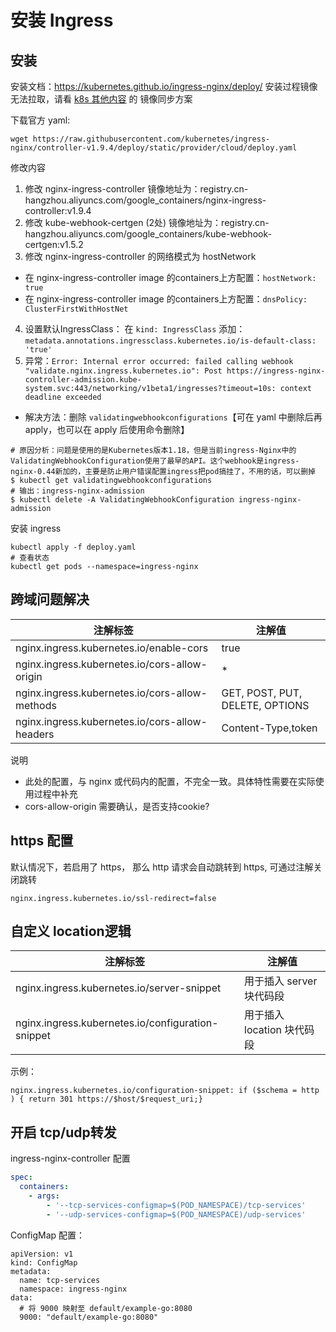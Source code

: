# 安装 Ingress



## 安装

安装文档：https://kubernetes.github.io/ingress-nginx/deploy/
安装过程镜像无法拉取，请看 [k8s 其他内容](docs/devops/k8s/99_others.md) 的 镜像同步方案

下载官方 yaml:
```shell
wget https://raw.githubusercontent.com/kubernetes/ingress-nginx/controller-v1.9.4/deploy/static/provider/cloud/deploy.yaml
```

修改内容
1. 修改 nginx-ingress-controller 镜像地址为：registry.cn-hangzhou.aliyuncs.com/google_containers/nginx-ingress-controller:v1.9.4
2. 修改 kube-webhook-certgen (2处) 镜像地址为：registry.cn-hangzhou.aliyuncs.com/google_containers/kube-webhook-certgen:v1.5.2
3. 修改 nginx-ingress-controller 的网络模式为 hostNetwork
  - 在 nginx-ingress-controller image 的containers上方配置：`hostNetwork: true`
  - 在 nginx-ingress-controller image 的containers上方配置：`dnsPolicy: ClusterFirstWithHostNet`
4. 设置默认IngressClass： 在 `kind: IngressClass` 添加：`metadata.annotations.ingressclass.kubernetes.io/is-default-class: 'true'`
5. 异常：`Error: Internal error occurred: failed calling webhook "validate.nginx.ingress.kubernetes.io": Post https://ingress-nginx-controller-admission.kube-system.svc:443/networking/v1beta1/ingresses?timeout=10s: context deadline exceeded`
  - 解决方法：删除 `validatingwebhookconfigurations`【可在 yaml 中删除后再 apply，也可以在 apply 后使用命令删除】
```shell
# 原因分析：问题是使用的是Kubernetes版本1.18，但是当前ingress-Nginx中的ValidatingWebhookConfiguration使用了最早的API。这个webhook是ingress-nginx-0.44新加的，主要是防止用户错误配置ingress把pod搞挂了，不用的话，可以删掉
$ kubectl get validatingwebhookconfigurations
# 输出：ingress-nginx-admission
$ kubectl delete -A ValidatingWebhookConfiguration ingress-nginx-admission
```

安装  ingress
```shell
kubectl apply -f deploy.yaml
# 查看状态
kubectl get pods --namespace=ingress-nginx
```



## 跨域问题解决

| 注解标签                                           | 注解值                             |
|------------------------------------------------|---------------------------------|
| nginx.ingress.kubernetes.io/enable-cors        | true                            |
| nginx.ingress.kubernetes.io/cors-allow-origin  | *                               |
| nginx.ingress.kubernetes.io/cors-allow-methods | GET, POST, PUT, DELETE, OPTIONS |
| nginx.ingress.kubernetes.io/cors-allow-headers | Content-Type,token              |

说明
- 此处的配置，与 nginx 或代码内的配置，不完全一致。具体特性需要在实际使用过程中补充
- cors-allow-origin 需要确认，是否支持cookie?

## https 配置

默认情况下，若启用了 https， 那么 http 请求会自动跳转到 https, 可通过注解关闭跳转
```
nginx.ingress.kubernetes.io/ssl-redirect=false
```

## 自定义 location逻辑
| 注解标签                                              | 注解值                |
|---------------------------------------------------|--------------------|
| nginx.ingress.kubernetes.io/server-snippet        | 用于插入 server 块代码段   |
| nginx.ingress.kubernetes.io/configuration-snippet | 用于插入 location 块代码段 |

示例：
```
nginx.ingress.kubernetes.io/configuration-snippet: if ($schema = http ) { return 301 https://$host/$request_uri;}
```

## 开启 tcp/udp转发

ingress-nginx-controller 配置
```yaml
spec:
  containers:
    - args:
        - '--tcp-services-configmap=$(POD_NAMESPACE)/tcp-services'
        - '--udp-services-configmap=$(POD_NAMESPACE)/udp-services'
```

ConfigMap 配置：
```shell
apiVersion: v1
kind: ConfigMap
metadata:
  name: tcp-services
  namespace: ingress-nginx
data:
  # 将 9000 映射至 default/example-go:8080
  9000: "default/example-go:8080"
```